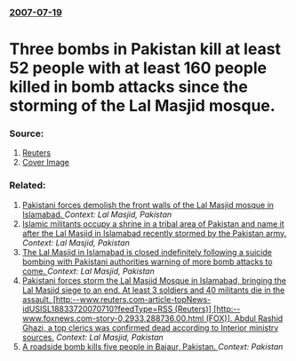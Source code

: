 ### [2007-07-19](/news/2007/07/19/index.md)

#  Three bombs in Pakistan kill at least 52 people with at least 160 people killed in bomb attacks since the storming of the Lal Masjid mosque. 




### Source:

1. [Reuters](http://www.reuters.com/article/topNews/idUSSP20686720070719?feedType=RSS)
1. [Cover Image](http://s3.reutersmedia.net/resources/r/?m=02&d=20070719&t=2&i=1157027&w=&fh=545px&fw=&ll=&pl=&sq=&r=1157027)

### Related:

1. [ Pakistani forces demolish the front walls of the Lal Masjid mosque in Islamabad. ](/news/2007/07/5/pakistani-forces-demolish-the-front-walls-of-the-lal-masjid-mosque-in-islamabad.md) _Context: Lal Masjid, Pakistan_
2. [ Islamic militants occupy a shrine in a tribal area of Pakistan and name it after the Lal Masjid in Islamabad recently stormed by the Pakistan army. ](/news/2007/07/30/islamic-militants-occupy-a-shrine-in-a-tribal-area-of-pakistan-and-name-it-after-the-lal-masjid-in-islamabad-recently-stormed-by-the-pakist.md) _Context: Lal Masjid, Pakistan_
3. [ The Lal Masjid in Islamabad is closed indefinitely following a suicide bombing with Pakistani authorities warning of more bomb attacks to come. ](/news/2007/07/28/the-lal-masjid-in-islamabad-is-closed-indefinitely-following-a-suicide-bombing-with-pakistani-authorities-warning-of-more-bomb-attacks-to-c.md) _Context: Lal Masjid, Pakistan_
4. [ Pakistani forces storm the Lal Masjid Mosque in Islamabad, bringing the Lal Masjid siege to an end. At least 3 soldiers and 40 militants die in the assault. [http:--www.reuters.com-article-topNews-idUSISL18833720070710?feedType=RSS (Reuters)] [http:--www.foxnews.com-story-0,2933,288736,00.html (FOX)]. Abdul Rashid Ghazi, a top clerics was confirmed dead according to Interior ministry sources.](/news/2007/07/10/pakistani-forces-storm-the-lal-masjid-mosque-in-islamabad-bringing-the-lal-masjid-siege-to-an-end-at-least-3-soldiers-and-40-militants-di.md) _Context: Lal Masjid, Pakistan_
5. [A roadside bomb kills five people in Bajaur, Pakistan. ](/news/2017/09/17/a-roadside-bomb-kills-five-people-in-bajaur-pakistan.md) _Context: Pakistan_
